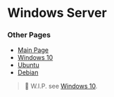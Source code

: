 # Windows Server

### Other Pages
- [Main Page](README.md)
- [Windows 10](Windows_10.md)
- [Ubuntu](Ubuntu.md)
- [Debian](Debian.md)

> :page_with_curl: W.I.P. see [Windows 10](Windows_10.md).